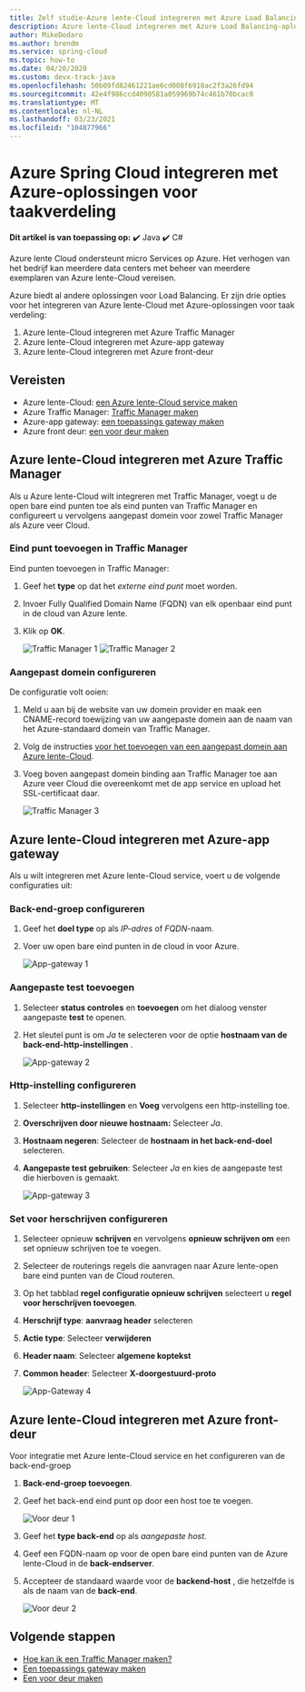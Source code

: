```yaml
---
title: Zelf studie-Azure lente-Cloud integreren met Azure Load Balancing-oplossingen
description: Azure lente-Cloud integreren met Azure Load Balancing-oplossingen
author: MikeDodaro
ms.author: brendm
ms.service: spring-cloud
ms.topic: how-to
ms.date: 04/20/2020
ms.custom: devx-track-java
ms.openlocfilehash: 50b09fd82461221ae6cd008f6918ac2f3a26fd94
ms.sourcegitcommit: 42e4f986ccd4090581a059969b74c461b70bcac0
ms.translationtype: MT
ms.contentlocale: nl-NL
ms.lasthandoff: 03/23/2021
ms.locfileid: "104877966"
---
```

# <a name="integrate-azure-spring-cloud-with-azure-load-balance-solutions"></a>Azure Spring Cloud integreren met Azure-oplossingen voor taakverdeling

**Dit artikel is van toepassing op:** ✔️ Java ✔️ C#

Azure lente Cloud ondersteunt micro Services op Azure.  Het verhogen van het bedrijf kan meerdere data centers met beheer van meerdere exemplaren van Azure lente-Cloud vereisen.

Azure biedt al andere oplossingen voor Load Balancing. Er zijn drie opties voor het integreren van Azure lente-Cloud met Azure-oplossingen voor taak verdeling:

1.  Azure lente-Cloud integreren met Azure Traffic Manager
2.  Azure lente-Cloud integreren met Azure-app gateway
3.  Azure lente-Cloud integreren met Azure front-deur

## <a name="prerequisites"></a>Vereisten

* Azure lente-Cloud: [een Azure lente-Cloud service maken](./spring-cloud-quickstart.md)
* Azure Traffic Manager: [Traffic Manager maken](../traffic-manager/quickstart-create-traffic-manager-profile.md)
* Azure-app gateway: [een toepassings gateway maken](../application-gateway/quick-create-portal.md)
* Azure front deur: [een voor deur maken](../frontdoor/quickstart-create-front-door.md)

## <a name="integrate-azure-spring-cloud-with-azure-traffic-manager"></a>Azure lente-Cloud integreren met Azure Traffic Manager

Als u Azure lente-Cloud wilt integreren met Traffic Manager, voegt u de open bare eind punten toe als eind punten van Traffic Manager en configureert u vervolgens aangepast domein voor zowel Traffic Manager als Azure veer Cloud.

### <a name="add-endpoint-in-traffic-manager"></a>Eind punt toevoegen in Traffic Manager
Eind punten toevoegen in Traffic Manager:
1.  Geef het **type** op dat het *externe eind punt* moet worden.
1.  Invoer Fully Qualified Domain Name (FQDN) van elk openbaar eind punt in de cloud van Azure lente.
1. Klik op **OK**.

    ![Traffic Manager 1 ](media/spring-cloud-load-balancers/traffic-manager-1.png) ![ Traffic Manager 2](media/spring-cloud-load-balancers/traffic-manager-2.png)

### <a name="configure-custom-domain"></a>Aangepast domein configureren
De configuratie volt ooien:
1.  Meld u aan bij de website van uw domein provider en maak een CNAME-record toewijzing van uw aangepaste domein aan de naam van het Azure-standaard domein van Traffic Manager.
1.  Volg de instructies [voor het toevoegen van een aangepast domein aan Azure lente-Cloud](spring-cloud-tutorial-custom-domain.md).
1. Voeg boven aangepast domein binding aan Traffic Manager toe aan Azure veer Cloud die overeenkomt met de app service en upload het SSL-certificaat daar.

    ![Traffic Manager 3](media/spring-cloud-load-balancers/traffic-manager-3.png)

## <a name="integrate-azure-spring-cloud-with-azure-app-gateway"></a>Azure lente-Cloud integreren met Azure-app gateway

Als u wilt integreren met Azure lente-Cloud service, voert u de volgende configuraties uit:

### <a name="configure-backend-pool"></a>Back-end-groep configureren
1. Geef het **doel type** op als *IP-adres* of *FQDN*-naam.
1. Voer uw open bare eind punten in de cloud in voor Azure.

    ![App-gateway 1](media/spring-cloud-load-balancers/app-gateway-1.png)

### <a name="add-custom-probe"></a>Aangepaste test toevoegen
1. Selecteer **status controles** en **toevoegen** om het dialoog venster aangepaste **test** te openen. 
1. Het sleutel punt is om *Ja* te selecteren voor de optie **hostnaam van de back-end-http-instellingen** .

    ![App-gateway 2](media/spring-cloud-load-balancers/app-gateway-2.png)

### <a name="configure-http-setting"></a>Http-instelling configureren
1.  Selecteer **http-instellingen** en **Voeg** vervolgens een http-instelling toe.
1.  **Overschrijven door nieuwe hostnaam:** Selecteer *Ja*.
1.  **Hostnaam negeren**: Selecteer de **hostnaam in het back-end-doel** selecteren.
1.  **Aangepaste test gebruiken**: Selecteer *Ja* en kies de aangepaste test die hierboven is gemaakt.

    ![App-gateway 3](media/spring-cloud-load-balancers/app-gateway-3.png)

### <a name="configure-rewrite-set"></a>Set voor herschrijven configureren
1.  Selecteer opnieuw **schrijven** en vervolgens **opnieuw schrijven om** een set opnieuw schrijven toe te voegen.
1.  Selecteer de routerings regels die aanvragen naar Azure lente-open bare eind punten van de Cloud routeren.
1.  Op het tabblad **regel configuratie opnieuw schrijven** selecteert u **regel voor herschrijven toevoegen**.
1.  **Herschrijf type**: **aanvraag header** selecteren
1.  **Actie type**: Selecteer **verwijderen**
1.  **Header naam**: Selecteer **algemene koptekst**
1.  **Common header**: Selecteer **X-doorgestuurd-proto**

    ![App-Gateway 4](media/spring-cloud-load-balancers/app-gateway-4.png)

## <a name="integrate-azure-spring-cloud-with-azure-front-door"></a>Azure lente-Cloud integreren met Azure front-deur

Voor integratie met Azure lente-Cloud service en het configureren van de back-end-groep 
1. **Back-end-groep toevoegen**.
1. Geef het back-end eind punt op door een host toe te voegen.

    ![Voor deur 1](media/spring-cloud-load-balancers/front-door-1.png)

1.  Geef het **type back-end** op als *aangepaste host*.
1.  Geef een FQDN-naam op voor de open bare eind punten van de Azure lente-Cloud in de **back-endserver**.
1.  Accepteer de standaard waarde voor de **backend-host** , die hetzelfde is als de naam van de **back-end**.

    ![Voor deur 2](media/spring-cloud-load-balancers/front-door-2.png)

## <a name="next-steps"></a>Volgende stappen
* [Hoe kan ik een Traffic Manager maken?](../traffic-manager/quickstart-create-traffic-manager-profile.md)
* [Een toepassings gateway maken](../application-gateway/quick-create-portal.md)
* [Een voor deur maken](../frontdoor/quickstart-create-front-door.md)